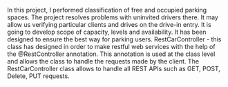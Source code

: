 In this project, I performed classification of free and occupied parking spaces. The project resolves problems with uninvited drivers there. It may allow us verifying particular clients and drives on the drive-in entry. It is going to develop scope of capacity, levels and availability. It has been designed to ensure the best way for parking users. 
RestCarController - this class has designed in order to make restful web services with the help of the @RestController annotation. This annotation is used at the class level and allows the class to handle the requests made by the client. The RestCarController  class allows to handle all REST APIs such as GET, POST, Delete, PUT requests.
